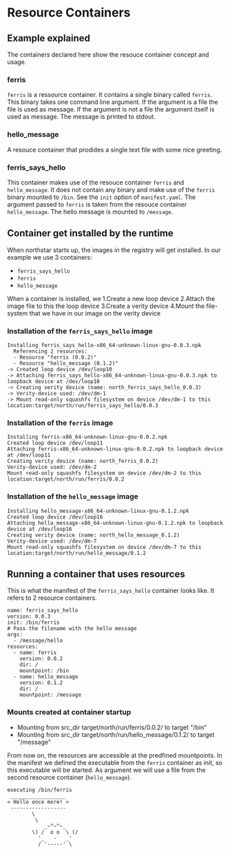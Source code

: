 # Resource Containers

## Example explained

The containers declared here show the resouce container concept and usage.

### ferris

`ferris` is a ressource container. It contains a single binary called `ferris`.
This binary takes one command line argument. If the argument is a file the file
is used as message. If the argument is not a file the argument itself is used as
message. The message is printed to stdout.

### hello_message

A resouce container that prodides a single text file with some nice greeting.

### ferris_says_hello

This container makes use of the resouce container `ferris` and `hello_message`.
It does not contain any binary and make use of the `ferris` binary mounted to
`/bin`. See the `init` option of `manifest.yaml`.
The argument passed to `ferris` is taken from the resouce container `hello_message`.
The hello message is mounted to `/message`.

## Container get installed by the runtime

When northstar starts up, the images in the registry will get installed.
In our example we use 3 containers:
- `ferris_says_hello`
- `ferris`
- `hello_message`

When a container is installed, we
1.Create a new loop device
2.Attach the image file to this the loop device
3.Create a verity device
4.Mount the file-system that we have in our image on the verity device

### Installation of the `ferris_says_hello` image

```
Installing ferris_says_hello-x86_64-unknown-linux-gnu-0.0.3.npk
  Referencing 2 resources:
  - Resource "ferris (0.0.2)"
  - Resource "hello_message (0.1.2)"
-> Created loop device /dev/loop10
-> Attaching ferris_says_hello-x86_64-unknown-linux-gnu-0.0.3.npk to loopback device at /dev/loop10
-> Creating verity device (name: north_ferris_says_hello_0.0.3)
-> Verity-device used: /dev/dm-1
-> Mount read-only squashfs filesystem on device /dev/dm-1 to this location:target/north/run/ferris_says_hello/0.0.3
```

### Installation of the `ferris` image

```
Installing ferris-x86_64-unknown-linux-gnu-0.0.2.npk
Created loop device /dev/loop11
Attaching ferris-x86_64-unknown-linux-gnu-0.0.2.npk to loopback device at /dev/loop11
Creating verity device (name: north_ferris_0.0.2)
Verity-device used: /dev/dm-2
Mount read-only squashfs filesystem on device /dev/dm-2 to this location:target/north/run/ferris/0.0.2
```

### Installation of the `hello_message` image

```
Installing hello_message-x86_64-unknown-linux-gnu-0.1.2.npk
Created loop device /dev/loop16
Attaching hello_message-x86_64-unknown-linux-gnu-0.1.2.npk to loopback device at /dev/loop16
Creating verity device (name: north_hello_message_0.1.2)
Verity-device used: /dev/dm-7
Mount read-only squashfs filesystem on device /dev/dm-7 to this location:target/north/run/hello_message/0.1.2
```


## Running a container that uses resources

This is what the manifest of the `ferris_says_hello` container looks like. It refers to 2 resource containers.

```
name: ferris_says_hello
version: 0.0.3
init: /bin/ferris
# Pass the filename with the hello message
args:
  - /message/hello
resources:
  - name: ferris
    version: 0.0.2
    dir: /
    mountpoint: /bin
  - name: hello_message
    version: 0.1.2
    dir: /
    mountpoint: /message
```

### Mounts created at container startup

- Mounting from src_dir target/north/run/ferris/0.0.2/ to target "/bin"
- Mounting from src_dir target/north/run/hello_message/0.1.2/ to target "/message"

From now on, the resources are accessible at the predfined mountpoints.
In the manifest we defined the executable from the `ferris` container as init, so this executable will be started. As argument we will use a file from the second resource container (`hello_message`).

```
executing /bin/ferris
 __________________
< Hello once more! >
 ------------------
        \
         \
            _~^~^~_
        \) /  o o  \ (/
          '_   -   _'
          / '-----' \
```
